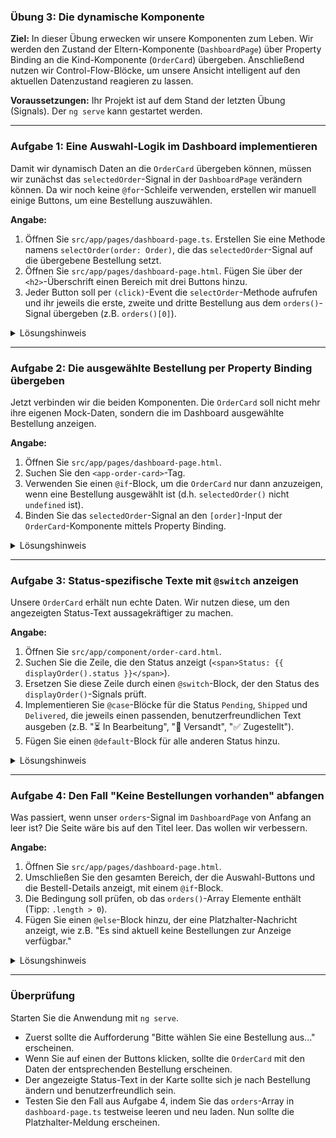 ### **Übung 3: Die dynamische Komponente**

**Ziel:** In dieser Übung erwecken wir unsere Komponenten zum Leben. Wir werden den Zustand der Eltern-Komponente (`DashboardPage`) über Property Binding an die Kind-Komponente (`OrderCard`) übergeben. Anschließend nutzen wir Control-Flow-Blöcke, um unsere Ansicht intelligent auf den aktuellen Datenzustand reagieren zu lassen.

**Voraussetzungen:** Ihr Projekt ist auf dem Stand der letzten Übung (Signals). Der `ng serve` kann gestartet werden.

-----

### **Aufgabe 1: Eine Auswahl-Logik im Dashboard implementieren**

Damit wir dynamisch Daten an die `OrderCard` übergeben können, müssen wir zunächst das `selectedOrder`-Signal in der `DashboardPage` verändern können. Da wir noch keine `@for`-Schleife verwenden, erstellen wir manuell einige Buttons, um eine Bestellung auszuwählen.

**Angabe:**

1.  Öffnen Sie `src/app/pages/dashboard-page.ts`. Erstellen Sie eine Methode namens `selectOrder(order: Order)`, die das `selectedOrder`-Signal auf die übergebene Bestellung setzt.
2.  Öffnen Sie `src/app/pages/dashboard-page.html`. Fügen Sie über der `<h2>`-Überschrift einen Bereich mit drei Buttons hinzu.
3.  Jeder Button soll per `(click)`-Event die `selectOrder`-Methode aufrufen und ihr jeweils die erste, zweite und dritte Bestellung aus dem `orders()`-Signal übergeben (z.B. `orders()[0]`).

<details>
<summary>Lösungshinweis</summary>

**`dashboard-page.ts`:**

```typescript
import { Component, signal, computed } from '@angular/core';
import { Order } from '../../model/order.model';
//...

@Component({ /* ... */ })
export class DashboardPage {
  // ... bestehende signals

  // Neue Methode
  selectOrder(order: Order): void {
    this.selectedOrder.set(order);
    console.log('Selected:', this.selectedOrder());
  }

  // ...
}
```

**`dashboard-page.html`:**

```html
<div class="selection-controls">
  <h3>Bestellung auswählen:</h3>
  <button (click)="selectOrder(orders()[0])">Bestellung #101</button>
  <button (click)="selectOrder(orders()[1])">Bestellung #102</button>
  <button (click)="selectOrder(orders()[2])">Bestellung #103</button>
</div>

<hr>

<h2>Aktuelle Bestellungen</h2>
```

</details>

-----

### **Aufgabe 2: Die ausgewählte Bestellung per Property Binding übergeben**

Jetzt verbinden wir die beiden Komponenten. Die `OrderCard` soll nicht mehr ihre eigenen Mock-Daten, sondern die im Dashboard ausgewählte Bestellung anzeigen.

**Angabe:**

1.  Öffnen Sie `src/app/pages/dashboard-page.html`.
2.  Suchen Sie den `<app-order-card>`-Tag.
3.  Verwenden Sie einen `@if`-Block, um die `OrderCard` nur dann anzuzeigen, wenn eine Bestellung ausgewählt ist (d.h. `selectedOrder()` nicht `undefined` ist).
4.  Binden Sie das `selectedOrder`-Signal an den `[order]`-Input der `OrderCard`-Komponente mittels Property Binding.

<details>
<summary>Lösungshinweis</summary>

```html
<h2>Aktuelle Bestellungen</h2>
<p>{{ selectionSummary() }}</p>

@if (selectedOrder(); as order) {
  <app-order-card [order]="order"></app-order-card>
} @else {
  <p><i>Bitte wählen Sie oben eine Bestellung aus, um Details anzuzeigen.</i></p>
}
```

*Hinweis: `@if (selectedOrder(); as order)` ist eine praktische Kurzform. Sie prüft, ob `selectedOrder()` einen Wert hat und stellt diesen Wert gleichzeitig in einer lokalen Variable `order` zur Verfügung, um ihn direkt an das Input zu binden.*

</details>

-----

### **Aufgabe 3: Status-spezifische Texte mit `@switch` anzeigen**

Unsere `OrderCard` erhält nun echte Daten. Wir nutzen diese, um den angezeigten Status-Text aussagekräftiger zu machen.

**Angabe:**

1.  Öffnen Sie `src/app/component/order-card.html`.
2.  Suchen Sie die Zeile, die den Status anzeigt (`<span>Status: {{ displayOrder().status }}</span>`).
3.  Ersetzen Sie diese Zeile durch einen `@switch`-Block, der den Status des `displayOrder()`-Signals prüft.
4.  Implementieren Sie `@case`-Blöcke für die Status `Pending`, `Shipped` und `Delivered`, die jeweils einen passenden, benutzerfreundlichen Text ausgeben (z.B. "⏳ In Bearbeitung", "🚚 Versandt", "✅ Zugestellt").
5.  Fügen Sie einen `@default`-Block für alle anderen Status hinzu.

<details>
<summary>Lösungshinweis</summary>

```html
<div class="card-header">
  <h3>Bestellung #{{ displayOrder().id }}</h3>

  <span class="status">
    @switch (displayOrder().status) {
      @case ('PENDING') {
        <span>⏳ In Bearbeitung</span>
      }
      @case ('SHIPPED') {
        <span>🚚 Versandt</span>
      }
      @case ('DELIVERED') {
        <span>✅ Zugestellt</span>
      }
      @default {
        <span>- Status bestätigt -</span>
      }
    }
  </span>
</div>
```

</details>

-----

### **Aufgabe 4: Den Fall "Keine Bestellungen vorhanden" abfangen**

Was passiert, wenn unser `orders`-Signal im `DashboardPage` von Anfang an leer ist? Die Seite wäre bis auf den Titel leer. Das wollen wir verbessern.

**Angabe:**

1.  Öffnen Sie `src/app/pages/dashboard-page.html`.
2.  Umschließen Sie den gesamten Bereich, der die Auswahl-Buttons und die Bestell-Details anzeigt, mit einem `@if`-Block.
3.  Die Bedingung soll prüfen, ob das `orders()`-Array Elemente enthält (Tipp: `.length > 0`).
4.  Fügen Sie einen `@else`-Block hinzu, der eine Platzhalter-Nachricht anzeigt, wie z.B. "Es sind aktuell keine Bestellungen zur Anzeige verfügbar."

<details>
<summary>Lösungshinweis</summary>

```html
<h1>Mein Dashboard</h1>

@if (orders().length > 0) {
  <div class="selection-controls">
    <h3>Bestellung auswählen:</h3>
    <button (click)="selectOrder(orders()[0])">Bestellung #101</button>
    <button (click)="selectOrder(orders()[1])">Bestellung #102</button>
    <button (click)="selectOrder(orders()[2])">Bestellung #103</button>
  </div>

  <hr>

  <h2>Aktuelle Bestellungen</h2>
  <p>{{ selectionSummary() }}</p>

  @if (selectedOrder(); as order) {
    <app-order-card [order]="order"></app-order-card>
  } @else {
    <p><i>Bitte wählen Sie oben eine Bestellung aus, um Details anzuzeigen.</i></p>
  }

} @else {
  <div class="placeholder">
    <p>Es sind aktuell keine Bestellungen zur Anzeige verfügbar.</p>
  </div>
}
```

</details>

-----

### **Überprüfung**

Starten Sie die Anwendung mit `ng serve`.

* Zuerst sollte die Aufforderung "Bitte wählen Sie eine Bestellung aus..." erscheinen.
* Wenn Sie auf einen der Buttons klicken, sollte die `OrderCard` mit den Daten der entsprechenden Bestellung erscheinen.
* Der angezeigte Status-Text in der Karte sollte sich je nach Bestellung ändern und benutzerfreundlich sein.
* Testen Sie den Fall aus Aufgabe 4, indem Sie das `orders`-Array in `dashboard-page.ts` testweise leeren und neu laden. Nun sollte die Platzhalter-Meldung erscheinen.
